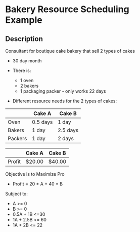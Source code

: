 ﻿# Bakery Resource Scheduling Example #

## Description ##

Consultant for boutique cake bakery that sell 2 types of cakes

* 30 day month
* There is:
  * 1 oven
  * 2 bakers
  * 1 packaging packer - only works 22 days

* Different resource needs for the 2 types of cakes:

|       | Cake A  | Cake B  |
|-------| --------| --------|
|Oven   | 0.5 days| 1 day   |
|Bakers | 1 day   | 2.5 days|
|Packers| 1 day   | 2 days  |

|       | Cake A  | Cake B |
|-------| --------| -------|
|Profit | $20.00  | $40.00 |

Objective is to Maximize Pro
* Profit = 20 * A + 40 * B

Subject to:
* A >= 0
* B >= 0
* 0.5A + 1B <=30
* 1A + 2.5B <= 60
* 1A + 2B <= 22

